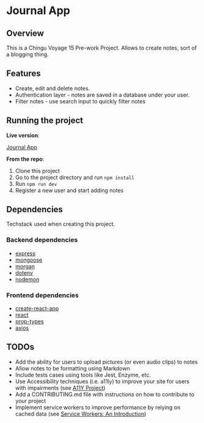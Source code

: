 # Journal App

## Overview
This is a Chingu Voyage 15 Pre-work Project. Allows to create notes, sort of a blogging thing.

## Features
* Create, edit and delete notes.
* Authentication layer - notes are saved in a database under your user.
* Filter notes - use search input to quickly filter notes

## Running the project
**Live version**:

[Journal App](https://mighty-chamber-81532.herokuapp.com/)

**From the repo**:

1. Clone this project
2. Go to the project directory and run `npm install`
3. Run `npm run dev`
4. Register a new user and start adding notes

## Dependencies
Techstack used when creating this project.

### Backend dependencies
* [express](https://expressjs.com/)
* [mongoose](https://mongoosejs.com/)
* [morgan](https://www.npmjs.com/package/morgan)
* [dotenv](https://www.npmjs.com/package/dotenv)
* [nodemon](https://www.npmjs.com/package/nodemon)

### Frontend dependencies
* [create-react-app](https://github.com/facebook/create-react-app)
* [react](https://reactjs.org/)
* [prop-types](https://www.npmjs.com/package/prop-types)
* [axios](https://www.npmjs.com/package/axios)

## TODOs
* Add the ability for users to upload pictures (or even audio clips) to notes
* Allow notes to be formatting using Markdown
* Include tests cases using tools like Jest, Enzyme, etc.
* Use Accessibility techniques (i.e. a11ly) to improve your site for users with impairments (see [A11Y Project](https://a11yproject.com/))
* Add a CONTRIBUTING.md file with instructions on how to contribute to your project
* Implement service workers to improve performance by relying on cached data (see [Service Workers: An Introduction](https://developers.google.com/web/fundamentals/primers/service-workers))
